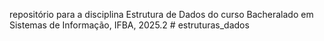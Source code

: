 repositório para a disciplina Estrutura de Dados do curso Bacheralado em Sistemas de Informação, IFBA, 2025.2 # estruturas_dados
